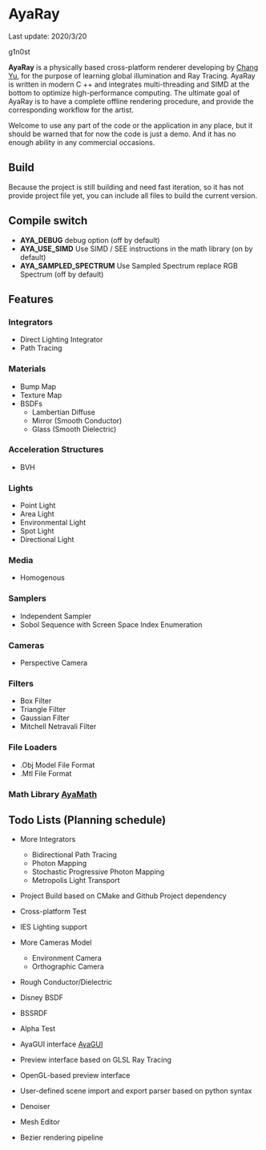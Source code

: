 # AyaRay
Last update: 2020/3/20

g1n0st

**AyaRay** is a physically based cross-platform renderer  developing by [Chang Yu]( https://github.com/g1n0st ),  for the purpose of learning global illumination and Ray Tracing. AyaRay is written in modern C ++ and integrates multi-threading and SIMD at the bottom to optimize high-performance computing. The ultimate goal of AyaRay is to have a complete offline rendering procedure,  and provide the corresponding workflow for the artist.

Welcome to use any part of the code or the application in any place, but it should be warned that for now the code is just a demo. And it has no enough ability in any commercial occasions.



## Build

Because the project is still building and need fast iteration, so it has not provide project file yet, you can include all files to build the current version.

## Compile switch

+ **AYA_DEBUG** debug option (off by default)
+ **AYA_USE_SIMD** Use SIMD / SEE instructions in the math library (on by default)
+ **AYA_SAMPLED_SPECTRUM**  Use Sampled Spectrum replace RGB Spectrum (off by default)

## Features

### Integrators
+ Direct Lighting Integrator
+ Path Tracing

### Materials
+ Bump Map
+ Texture Map
+ BSDFs
	+ Lambertian Diffuse
	+ Mirror (Smooth Conductor)
	+ Glass (Smooth Dielectric)


### Acceleration Structures
+ BVH


### Lights
+ Point Light
+ Area Light
+ Environmental Light
+ Spot Light
+ Directional Light

### Media
+ Homogenous

### Samplers
+ Independent Sampler
+ Sobol Sequence with Screen Space Index Enumeration

### Cameras
+ Perspective Camera

### Filters
+ Box Filter
+ Triangle Filter
+ Gaussian Filter
+ Mitchell Netravali Filter

### File Loaders
+ .Obj Model File Format
+ .Mtl File Format

### Math Library [AyaMath](https://github.com/g1n0st/AyaMath)

## Todo Lists (Planning schedule)

+ More Integrators
    + Bidirectional Path Tracing
	+ Photon Mapping
	+ Stochastic Progressive Photon Mapping
	+ Metropolis Light Transport

+ Project Build based on CMake and Github Project dependency
+ Cross-platform Test

+ IES Lighting support
+ More Cameras Model
	+ Environment Camera
	+ Orthographic Camera
+ Rough Conductor/Dielectric
+ Disney BSDF
+ BSSRDF
+ Alpha Test

+ AyaGUI interface [AyaGUI](https://github.com/g1n0st/ayagui)
+ Preview interface based on GLSL Ray Tracing
+ OpenGL-based preview interface

+ User-defined scene import and export parser based on python syntax

+ Denoiser

+ Mesh Editor
+ Bezier rendering pipeline